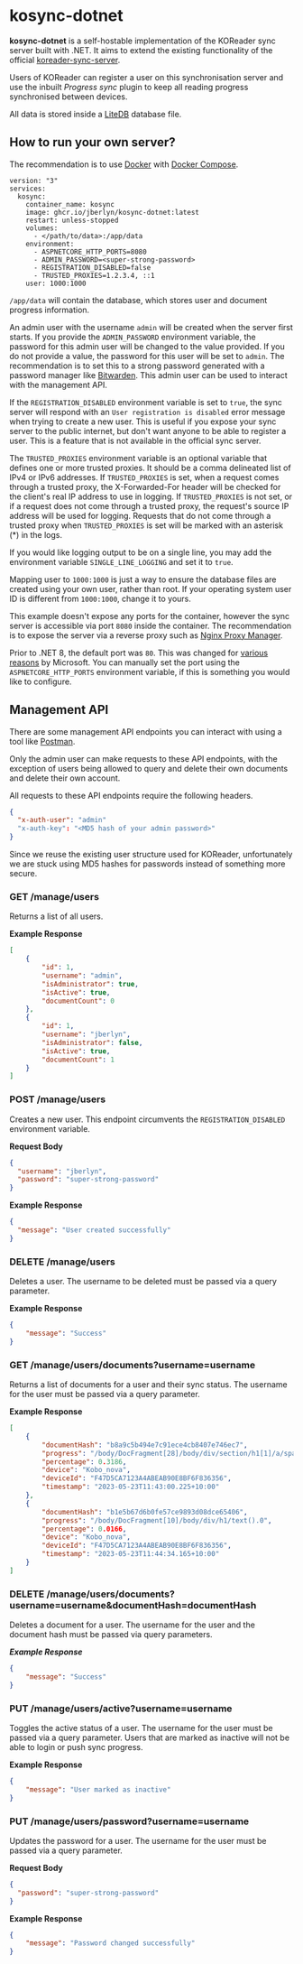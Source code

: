 # kosync-dotnet

**kosync-dotnet** is a self-hostable implementation of the KOReader sync server built with .NET. It aims to extend the existing functionality of the official [koreader-sync-server](https://github.com/koreader/koreader-sync-server).

Users of KOReader can register a user on this synchronisation server and use the inbuilt _Progress sync_ plugin to keep all reading progress synchronised between devices.

All data is stored inside a [LiteDB](https://www.litedb.org/) database file.

## How to run your own server?

The recommendation is to use [Docker](https://www.docker.com/) with [Docker Compose](https://docs.docker.com/compose/).

```
version: "3"
services:
  kosync:
    container_name: kosync
    image: ghcr.io/jberlyn/kosync-dotnet:latest
    restart: unless-stopped
    volumes:
      - </path/to/data>:/app/data
    environment:
      - ASPNETCORE_HTTP_PORTS=8080
      - ADMIN_PASSWORD=<super-strong-password>
      - REGISTRATION_DISABLED=false
      - TRUSTED_PROXIES=1.2.3.4, ::1
    user: 1000:1000
```

`/app/data` will contain the database, which stores user and document progress information.

An admin user with the username `admin` will be created when the server first starts. If you provide the `ADMIN_PASSWORD` environment variable, the password for this admin user will be changed to the value provided. If you do not provide a value, the password for this user will be set to `admin`. The recommendation is to set this to a strong password generated with a password manager like [Bitwarden](https://bitwarden.com/). This admin user can be used to interact with the management API.

If the `REGISTRATION_DISABLED` environment variable is set to `true`, the sync server will respond with an `User registration is disabled` error message when trying to create a new user. This is useful if you expose your sync server to the public internet, but don't want anyone to be able to register a user. This is a feature that is not available in the official sync server.

The `TRUSTED_PROXIES` environment variable is an optional variable that defines one or more trusted proxies. It should be a comma delineated list of IPv4 or IPv6 addresses. If `TRUSTED_PROXIES` is set, when a request comes through a trusted proxy, the X-Forwarded-For header will be checked for the client's real IP address to use in logging. If `TRUSTED_PROXIES` is not set, or if a request does not come through a trusted proxy, the request's source IP address will be used for logging. Requests that do not come through a trusted proxy when `TRUSTED_PROXIES` is set will be marked with an asterisk (*) in the logs.

If you would like logging output to be on a single line, you may add the environment variable `SINGLE_LINE_LOGGING` and set it to `true`.

Mapping user to `1000:1000` is just a way to ensure the database files are created using your own user, rather than root. If your operating system user ID is different from `1000:1000`, change it to yours.

This example doesn't expose any ports for the container, however the sync server is accessible via port `8080` inside the container. The recommendation is to expose the server via a reverse proxy such as [Nginx Proxy Manager](https://nginxproxymanager.com/).

Prior to .NET 8, the default port was `80`. This was changed for [various reasons](https://learn.microsoft.com/en-us/dotnet/core/compatibility/containers/8.0/aspnet-port) by Microsoft. You can manually set the port using the `ASPNETCORE_HTTP_PORTS` environment variable, if this is something you would like to configure.

## Management API

There are some management API endpoints you can interact with using a tool like [Postman](https://www.postman.com/).

Only the admin user can make requests to these API endpoints, with the exception of users being allowed to query and delete their own documents and delete their own account.

All requests to these API endpoints require the following headers.

```json
{
  "x-auth-user": "admin"
  "x-auth-key": "<MD5 hash of your admin password>"
}
```

Since we reuse the existing user structure used for KOReader, unfortunately we are stuck using MD5 hashes for passwords instead of something more secure.

### GET /manage/users

Returns a list of all users.

**Example Response**

```json
[
    {
        "id": 1,
        "username": "admin",
        "isAdministrator": true,
        "isActive": true,
        "documentCount": 0
    },
    {
        "id": 1,
        "username": "jberlyn",
        "isAdministrator": false,
        "isActive": true,
        "documentCount": 1
    }
]
```

### POST /manage/users

Creates a new user. This endpoint circumvents the `REGISTRATION_DISABLED` environment variable.

**Request Body**

```json
{
  "username": "jberlyn",
  "password": "super-strong-password"
}
```

**Example Response**

```json
{
  "message": "User created successfully"
}
```

### DELETE /manage/users

Deletes a user. The username to be deleted must be passed via a query parameter.

**Example Response**

```json
{
    "message": "Success"
}
```

### GET /manage/users/documents?username=username

Returns a list of documents for a user and their sync status. The username for the user must be passed via a query parameter.

**Example Response**

```json
[
    {
        "documentHash": "b8a9c5b494e7c91ece4cb8407e746ec7",
        "progress": "/body/DocFragment[28]/body/div/section/h1[1]/a/span/text().0",
        "percentage": 0.3186,
        "device": "Kobo_nova",
        "deviceId": "F47D5CA7123A4ABEAB90E8BF6F836356",
        "timestamp": "2023-05-23T11:43:00.225+10:00"
    },
    {
        "documentHash": "b1e5b67d6b0fe57ce9893d08dce65406",
        "progress": "/body/DocFragment[10]/body/div/h1/text().0",
        "percentage": 0.0166,
        "device": "Kobo_nova",
        "deviceId": "F47D5CA7123A4ABEAB90E8BF6F836356",
        "timestamp": "2023-05-23T11:44:34.165+10:00"
    }
]
```

### DELETE /manage/users/documents?username=username&documentHash=documentHash

Deletes a document for a user. The username for the user and the document hash must be passed via query parameters.

***Example Response***

```json
{
    "message": "Success"
}
```

### PUT /manage/users/active?username=username

Toggles the active status of a user. The username for the user must be passed via a query parameter. Users that are marked as inactive will not be able to login or push sync progress.

**Example Response**

```json
{
    "message": "User marked as inactive"
}
```

### PUT /manage/users/password?username=username

Updates the password for a user. The username for the user must be passed via a query parameter.

**Request Body**

```json
{
  "password": "super-strong-password"
}
```

**Example Response**

```json
{
    "message": "Password changed successfully"
}
```